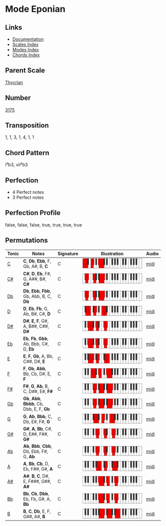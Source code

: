 # Mode Eponian

## Links

- [Documentation](README.md)
- [Scales Index](Scales.md)
- [Modes Index](Modes.md)
- [Chords Index](Chords.md)

## Parent Scale

[Thycrian](ScaleThycrian.md)

## Number

[3175](https://ianring.com/musictheory/scales/3175)

## Transposition

1, 1, 3, 1, 4, 1, 1

## Chord Pattern

i⁰b3, vii⁰b3

## Perfection

- 4 Perfect notes
- 3 Perfect notes

## Perfection Profile

false, false, false, true, true, true, true

## Permutations

| Tonic | Notes | Signature | Illustration | Audio |
|-------|-------|-----------|--------------|-------|
| [C](ModeCNaturalEponian.md) | **C**, **Db**, **Ebb**, F, Gb, A#, B, **C** | C | ![CNaturalEponian](ModeCNaturalEponian.png) | [midi](https://github.com/edipermadi/music/blob/main/docs/ModeCNaturalEponian.mid?raw=true) |
| [C#](ModeCSharpEponian.md) | **C#**, **D**, **Eb**, F#, G, A##, B#, **C#** | C | ![CSharpEponian](ModeCSharpEponian.png) | [midi](https://github.com/edipermadi/music/blob/main/docs/ModeCSharpEponian.mid?raw=true) |
| [Db](ModeDFlatEponian.md) | **Db**, **Ebb**, **Fbb**, Gb, Abb, B, C, **Db** | C | ![DFlatEponian](ModeDFlatEponian.png) | [midi](https://github.com/edipermadi/music/blob/main/docs/ModeDFlatEponian.mid?raw=true) |
| [D](ModeDNaturalEponian.md) | **D**, **Eb**, **Fb**, G, Ab, B#, C#, **D** | C | ![DNaturalEponian](ModeDNaturalEponian.png) | [midi](https://github.com/edipermadi/music/blob/main/docs/ModeDNaturalEponian.mid?raw=true) |
| [D#](ModeDSharpEponian.md) | **D#**, **E**, **F**, G#, A, B##, C##, **D#** | C | ![DSharpEponian](ModeDSharpEponian.png) | [midi](https://github.com/edipermadi/music/blob/main/docs/ModeDSharpEponian.mid?raw=true) |
| [Eb](ModeEFlatEponian.md) | **Eb**, **Fb**, **Gbb**, Ab, Bbb, C#, D, **Eb** | C | ![EFlatEponian](ModeEFlatEponian.png) | [midi](https://github.com/edipermadi/music/blob/main/docs/ModeEFlatEponian.mid?raw=true) |
| [E](ModeENaturalEponian.md) | **E**, **F**, **Gb**, A, Bb, C##, D#, **E** | C | ![ENaturalEponian](ModeENaturalEponian.png) | [midi](https://github.com/edipermadi/music/blob/main/docs/ModeENaturalEponian.mid?raw=true) |
| [F](ModeFNaturalEponian.md) | **F**, **Gb**, **Abb**, Bb, Cb, D#, E, **F** | C | ![FNaturalEponian](ModeFNaturalEponian.png) | [midi](https://github.com/edipermadi/music/blob/main/docs/ModeFNaturalEponian.mid?raw=true) |
| [F#](ModeFSharpEponian.md) | **F#**, **G**, **Ab**, B, C, D##, E#, **F#** | C | ![FSharpEponian](ModeFSharpEponian.png) | [midi](https://github.com/edipermadi/music/blob/main/docs/ModeFSharpEponian.mid?raw=true) |
| [Gb](ModeGFlatEponian.md) | **Gb**, **Abb**, **Bbbb**, Cb, Dbb, E, F, **Gb** | C | ![GFlatEponian](ModeGFlatEponian.png) | [midi](https://github.com/edipermadi/music/blob/main/docs/ModeGFlatEponian.mid?raw=true) |
| [G](ModeGNaturalEponian.md) | **G**, **Ab**, **Bbb**, C, Db, E#, F#, **G** | C | ![GNaturalEponian](ModeGNaturalEponian.png) | [midi](https://github.com/edipermadi/music/blob/main/docs/ModeGNaturalEponian.mid?raw=true) |
| [G#](ModeGSharpEponian.md) | **G#**, **A**, **Bb**, C#, D, E##, F##, **G#** | C | ![GSharpEponian](ModeGSharpEponian.png) | [midi](https://github.com/edipermadi/music/blob/main/docs/ModeGSharpEponian.mid?raw=true) |
| [Ab](ModeAFlatEponian.md) | **Ab**, **Bbb**, **Cbb**, Db, Ebb, F#, G, **Ab** | C | ![AFlatEponian](ModeAFlatEponian.png) | [midi](https://github.com/edipermadi/music/blob/main/docs/ModeAFlatEponian.mid?raw=true) |
| [A](ModeANaturalEponian.md) | **A**, **Bb**, **Cb**, D, Eb, F##, G#, **A** | C | ![ANaturalEponian](ModeANaturalEponian.png) | [midi](https://github.com/edipermadi/music/blob/main/docs/ModeANaturalEponian.mid?raw=true) |
| [A#](ModeASharpEponian.md) | **A#**, **B**, **C**, D#, E, F###, G##, **A#** | C | ![ASharpEponian](ModeASharpEponian.png) | [midi](https://github.com/edipermadi/music/blob/main/docs/ModeASharpEponian.mid?raw=true) |
| [Bb](ModeBFlatEponian.md) | **Bb**, **Cb**, **Dbb**, Eb, Fb, G#, A, **Bb** | C | ![BFlatEponian](ModeBFlatEponian.png) | [midi](https://github.com/edipermadi/music/blob/main/docs/ModeBFlatEponian.mid?raw=true) |
| [B](ModeBNaturalEponian.md) | **B**, **C**, **Db**, E, F, G##, A#, **B** | C | ![BNaturalEponian](ModeBNaturalEponian.png) | [midi](https://github.com/edipermadi/music/blob/main/docs/ModeBNaturalEponian.mid?raw=true) |
